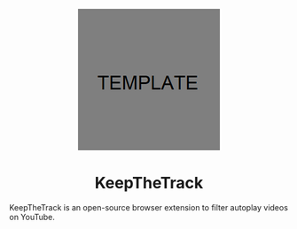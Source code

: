 <p align="center">
  <img src="assets/icons/logo256.png" alt="logo"></img>
</p>

<h1 align="center">KeepTheTrack</h1>

KeepTheTrack is an open-source browser extension to filter autoplay videos on YouTube.